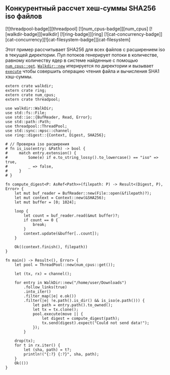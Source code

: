 ## Конкурентный рассчет хеш-суммы SHA256 iso файлов

[![threadpool-badge]][threadpool] [![num_cpus-badge]][num_cpus] [![walkdir-badge]][walkdir] [![ring-badge]][ring] [![cat-concurrency-badge]][cat-concurrency][![cat-filesystem-badge]][cat-filesystem]

Этот пример рассчитывает SHA256 для всех файлов с расширением iso в текущей директории. Пул потоков генерирует потоки в количестве, равному количеству ядер в системе найденные с помощью [`num_cpus::get`](https://docs.rs/num_cpus/*/num_cpus/fn.get.html).  [`Walkdir::new`](https://docs.rs/walkdir/*/walkdir/struct.WalkDir.html#method.new) итерируется по директории и вызывает [`execute`](https://docs.rs/threadpool/*/threadpool/struct.ThreadPool.html#method.execute) чтобы совершить операцию чтения файла и вычисления SHA1 хэш-суммы.

```rust,no_run
extern crate walkdir;
extern crate ring;
extern crate num_cpus;
extern crate threadpool;

use walkdir::WalkDir;
use std::fs::File;
use std::io::{BufReader, Read, Error};
use std::path::Path;
use threadpool::ThreadPool;
use std::sync::mpsc::channel;
use ring::digest::{Context, Digest, SHA256};

# // Проверка iso расширения
# fn is_iso(entry: &Path) -> bool {
#     match entry.extension() {
#         Some(e) if e.to_string_lossy().to_lowercase() == "iso" => true,
#         _ => false,
#     }
# }

fn compute_digest<P: AsRef<Path>>(filepath: P) -> Result<(Digest, P), Error> {
    let mut buf_reader = BufReader::new(File::open(&filepath)?);
    let mut context = Context::new(&SHA256);
    let mut buffer = [0; 1024];

    loop {
        let count = buf_reader.read(&mut buffer)?;
        if count == 0 {
            break;
        }
        context.update(&buffer[..count]);
    }

    Ok((context.finish(), filepath))
}

fn main() -> Result<(), Error> {
    let pool = ThreadPool::new(num_cpus::get());

    let (tx, rx) = channel();

    for entry in WalkDir::new("/home/user/Downloads")
        .follow_links(true)
        .into_iter()
        .filter_map(|e| e.ok())
        .filter(|e| !e.path().is_dir() && is_iso(e.path())) {
            let path = entry.path().to_owned();
            let tx = tx.clone();
            pool.execute(move || {
                let digest = compute_digest(path);
                tx.send(digest).expect("Could not send data!");
            });
        }

    drop(tx);
    for t in rx.iter() {
        let (sha, path) = t?;
        println!("{:?} {:?}", sha, path);
    }
    Ok(())
}
```



